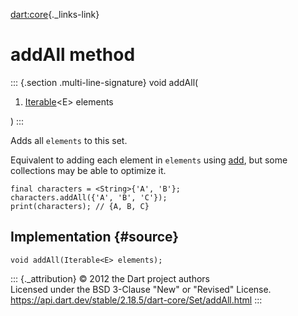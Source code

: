 [dart:core](../../dart-core/dart-core-library){._links-link}

addAll method
=============

::: {.section .multi-line-signature}
void addAll(

1.  [Iterable](../iterable-class)\<E\> elements

)
:::

Adds all `elements` to this set.

Equivalent to adding each element in `elements` using [add](add), but
some collections may be able to optimize it.

``` {.language-dart data-language="dart"}
final characters = <String>{'A', 'B'};
characters.addAll({'A', 'B', 'C'});
print(characters); // {A, B, C}
```

Implementation {#source}
--------------

``` {.language-dart data-language="dart"}
void addAll(Iterable<E> elements);
```

::: {._attribution}
© 2012 the Dart project authors\
Licensed under the BSD 3-Clause \"New\" or \"Revised\" License.\
<https://api.dart.dev/stable/2.18.5/dart-core/Set/addAll.html>
:::
